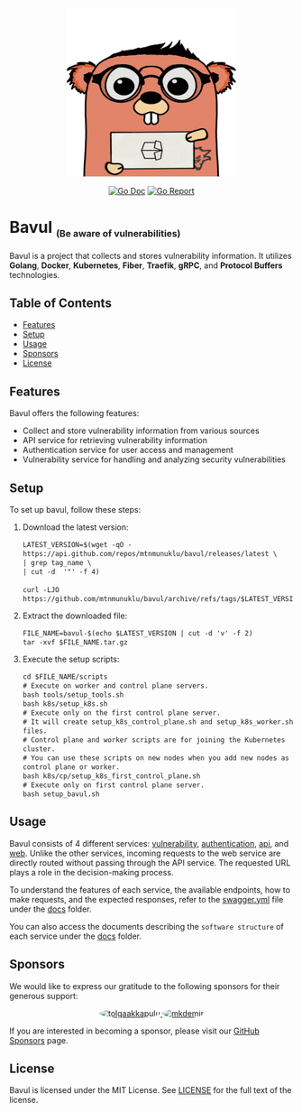 <p align="center">
  <img width="300" height="300" src="images/mylogo.png">
</p>

<p align="center">
<a href="https://pkg.go.dev/github.com/mtnmunuklu/bavul"><img src="https://img.shields.io/badge/%F0%9F%93%9A%20godoc-pkg-informational.svg" alt="Go Doc"></a> <a href="https://goreportcard.com/report/github.com/mtnmunuklu/bavul"><img src="https://img.shields.io/badge/%F0%9F%93%9D%20goreport-A+-success.svg" alt="Go Report"></a> 

# Bavul <sub><small><small>(Be aware of vulnerabilities)</small></small></sub>
Bavul is a project that collects and stores vulnerability information. It utilizes **Golang**, **Docker**, **Kubernetes**, **Fiber**, **Traefik**, **gRPC**, and **Protocol Buffers** technologies.

## Table of Contents

* [Features](#features)
* [Setup](#setup)
* [Usage](#usage)
* [Sponsors](#sponsors)
* [License](#license)

## Features

Bavul offers the following features:

- Collect and store vulnerability information from various sources
- API service for retrieving vulnerability information
- Authentication service for user access and management
- Vulnerability service for handling and analyzing security vulnerabilities

## Setup

To set up bavul, follow these steps:

1. Download the latest version:

    ```
    LATEST_VERSION=$(wget -qO - https://api.github.com/repos/mtnmunuklu/bavul/releases/latest \
    | grep tag_name \
    | cut -d  '"' -f 4)

    curl -LJO https://github.com/mtnmunuklu/bavul/archive/refs/tags/$LATEST_VERSION.tar.gz
    ```

2. Extract the downloaded file:

    ```
    FILE_NAME=bavul-$(echo $LATEST_VERSION | cut -d 'v' -f 2)
    tar -xvf $FILE_NAME.tar.gz
    ```

3. Execute the setup scripts:

    ```
    cd $FILE_NAME/scripts
    # Execute on worker and control plane servers.
    bash tools/setup_tools.sh
    bash k8s/setup_k8s.sh
    # Execute only on the first control plane server.
    # It will create setup_k8s_control_plane.sh and setup_k8s_worker.sh files.
    # Control plane and worker scripts are for joining the Kubernetes cluster.
    # You can use these scripts on new nodes when you add new nodes as control plane or worker.
    bash k8s/cp/setup_k8s_first_control_plane.sh
    # Execute only on first control plane server.
    bash setup_bavul.sh
    ```

## Usage

Bavul consists of 4 different services: [vulnerability](vulnerability), [authentication](authentication), [api](api), and [web](web). Unlike the other services, incoming requests to the web service are directly routed without passing through the API service. The requested URL plays a role in the decision-making process.

To understand the features of each service, the available endpoints, how to make requests, and the expected responses, refer to the [swagger.yml](docs/api/swagger.yml) file under the [docs](docs) folder.

You can also access the documents describing the `software structure` of each service under the [docs](docs) folder.

## Sponsors

We would like to express our gratitude to the following sponsors for their generous support:

<div align="center">
  <a href="https://github.com/alisentas">
    <img src="https://github.com/alisentas.png" alt="tolgaakkapulu" width="50" height="50" style="border-radius: 50%">
  </a>
  <a href="https://github.com/furkansekerci">
    <img src="https://github.com/furkansekerci.png" alt="mkdemir" width="50" height="50" style="border-radius: 50%">
  </a>
</div>

If you are interested in becoming a sponsor, please visit our [GitHub Sponsors](https://github.com/sponsors) page.

## License

Bavul is licensed under the MIT License. See [LICENSE](LICENSE) for the full text of the license.